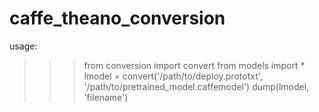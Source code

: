 # caffe_theano_conversion

usage:

>>> from conversion import convert
>>> from models import *
>>> lmodel = convert('/path/to/deploy.prototxt', '/path/to/pretrained_model.caffemodel')
>>> dump(lmodel, 'filename')